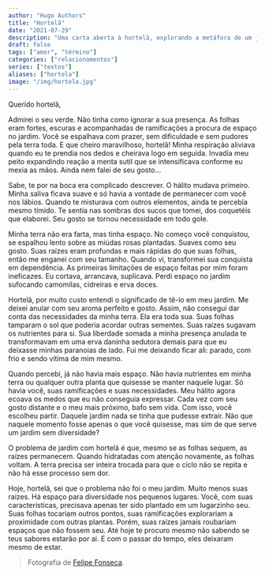 ```yaml
---
author: "Hugo Authors"
title: "Hortelã"
date: "2021-07-29"
description: "Uma carta aberta à hortelã, explorando a metáfora de um jardim para refletir sobre relacionamentos, crescimento pessoal e a busca pelo equilíbrio na vida."
draft: false
tags: ["amor", "término"]
categories: ["relacionamentos"]
series: ["textos"]
aliases: ["hortela"]
image: "/img/hortela.jpg"
---
```


Querido hortelã,

Admirei o seu verde. Não tinha como ignorar a sua presença. As folhas eram fortes, escuras e acompanhadas de ramificações a procura de espaço no jardim. Você se espalhava com prazer, sem dificuldade e sem pudores pela terra toda. E que cheiro maravilhoso, hortelã! Minha respiração aliviava quando eu te prendia nos dedos e cheirava logo em seguida. Invadia meu peito expandindo reação a menta sutil que se intensificava conforme eu mexia as mãos. Ainda nem falei de seu gosto...

Sabe, te por na boca era complicado descrever. O hálito mudava primeiro. Minha saliva ficava suave e só havia a vontade de permanecer com você nos lábios. Quando te misturava com outros elementos, ainda te percebia mesmo tímido. Te sentia nas sombras dos sucos que tomei, dos coquetéis que elaborei. Seu gosto se tornou necessidade em todo gole.

Minha terra não era farta, mas tinha espaço. No começo você conquistou, se espalhou lento sobre as miúdas rosas plantadas. Suaves como seu gosto. Suas raízes eram profundas e mais rápidas do que suas folhas, então me enganei com seu tamanho. Quando vi, transformei sua conquista em dependência. As primeiras limitações de espaço feitas por mim foram ineficazes. Eu cortava, arrancava, suplicava. Perdi espaço no jardim sufocando camomilas, cidreiras e erva doces.

Hortelã, por muito custo entendi o significado de tê-lo em meu jardim. Me deixei anular com seu aroma perfeito e gosto. Assim, não consegui dar conta das necessidades da minha terra. Ela era toda sua. Suas folhas tamparam o sol que poderia acordar outras sementes. Suas raízes sugavam os nutrientes para si. Sua liberdade somada a minha presença anulada te transformavam em uma erva daninha sedutora demais para que eu deixasse minhas paranoias de lado. Fui me deixando ficar ali: parado, com frio e sendo vítima de mim mesmo.

Quando percebi, já não havia mais espaço. Não havia nutrientes em minha terra ou qualquer outra planta que quisesse se manter naquele lugar. Só havia você, suas ramificações e suas necessidades. Meu hálito agora ecoava os medos que eu não conseguia expressar. Cada vez com seu gosto distante e o meu mais próximo, bafo sem vida. Com isso, você escolheu partir. Daquele jardim nada se tinha que pudesse extrair. Não que naquele momento fosse apenas o que você quisesse, mas sim de que serve um jardim sem diversidade?

O problema de jardim com hortelã é que, mesmo se as folhas sequem, as raízes permanecem. Quando hidratadas com atenção novamente, as folhas voltam. A terra precisa ser inteira trocada para que o ciclo não se repita e não há esse processo sem dor.

Hoje, hortelã, sei que o problema não foi o meu jardim. Muito menos suas raízes. Há espaço para diversidade nos pequenos lugares. Você, com suas características, precisava apenas ter sido plantado em um lugarzinho seu. Suas folhas tocariam outros pontos, suas ramificações explorariam a proximidade com outras plantas. Porém, suas raízes jamais roubariam espaços que não fossem seu. Até hoje te procuro mesmo não sabendo se teus sabores estarão por ai. E com o passar do tempo, eles deixaram mesmo de estar.

> Fotografia de [Felipe Fonseca](https://www.flickr.com/photos/felipefonseca/2850669239/).
